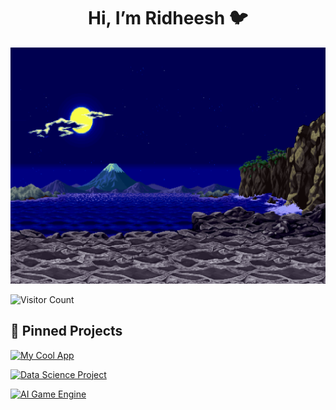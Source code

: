 <div align="center">
<h1> Hi, I’m Ridheesh 🐦 </h1> 
</div>

<img src="https://github.com/RidheeshAmarthya/RidheeshAmarthya/blob/main/wallpaper.gif">

![Visitor Count](https://profile-counter.glitch.me/{RidheeshAmarthya}/count.svg)

## 🚀 **Pinned Projects**

[![My Cool App](https://github-readme-stats.vercel.app/api/pin/?username=username&repo=my-cool-app&theme=default)](https://github.com/username/my-cool-app)

[![Data Science Project](https://github-readme-stats.vercel.app/api/pin/?username=username&repo=data-science-project&theme=default)](https://github.com/username/data-science-project)

[![AI Game Engine](https://github-readme-stats.vercel.app/api/pin/?username=username&repo=ai-game-engine&theme=default)](https://github.com/username/ai-game-engine)

